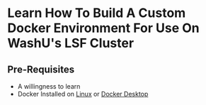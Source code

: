 # Learn How To Build A Custom Docker Environment For Use On WashU's LSF Cluster

## Pre-Requisites

* A willingness to learn
* Docker Installed on [Linux](https://docs.docker.com/install/linux/docker-ce/ubuntu/) or [Docker Desktop](docker.com/products/docker-desktop)
